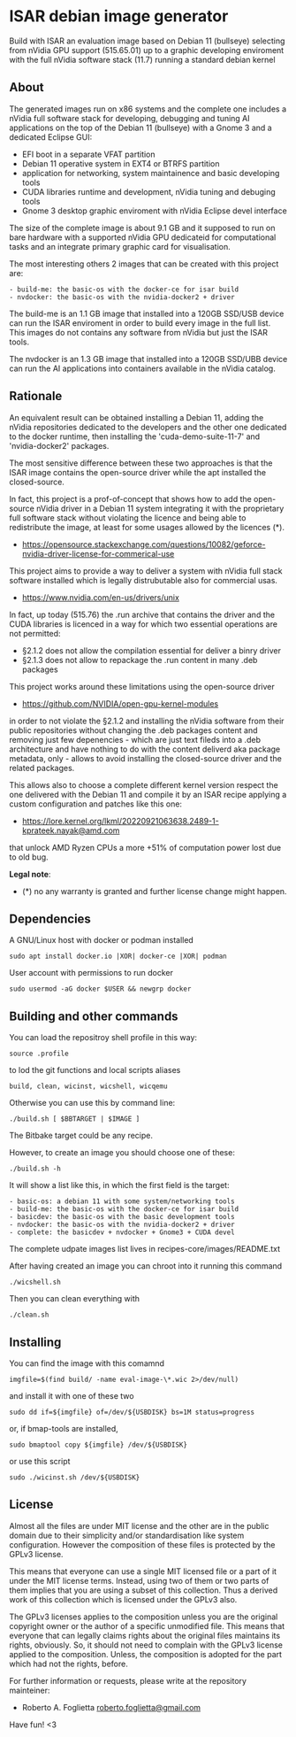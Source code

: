 ISAR debian image generator
===========================

Build with ISAR an evaluation image based on Debian 11 (bullseye) selecting from
nVidia GPU support (515.65.01) up to a graphic developing enviroment with the
full nVidia software stack (11.7) running a standard debian kernel


About
-----

The generated images run on x86 systems and the complete one includes a nVidia
full software stack for developing, debugging and tuning AI applications on the
top of the Debian 11 (bullseye) with a Gnome 3 and a dedicated Eclipse GUI:

 - EFI boot in a separate VFAT partition
 - Debian 11 operative system in EXT4 or BTRFS partition
 - application for networking, system maintainence and basic developing tools
 - CUDA libraries runtime and development, nVidia tuning and debuging tools
 - Gnome 3 desktop graphic enviroment with nVidia Eclipse devel interface

The size of the complete image is about 9.1 GB and it supposed to run on bare
hardware with a supported nVidia GPU dedicateid for computational tasks and an
integrate primary graphic card for visualisation.

The most interesting others 2 images that can be created with this project are:

    - build-me: the basic-os with the docker-ce for isar build
    - nvdocker: the basic-os with the nvidia-docker2 + driver

The build-me is an 1.1 GB image that installed into a 120GB SSD/USB device can
run the ISAR enviroment in order to build every image in the full list.
This images do not contains any software from nVidia but just the ISAR tools.

The nvdocker is an 1.3 GB image that installed into a 120GB SSD/UBB device can
run the AI applications into containers available in the nVidia catalog.


Rationale
---------

An equivalent result can be obtained installing a Debian 11, adding the nVidia
repositories dedicated to the developers and the other one dedicated to the
docker runtime, then installing the 'cuda-demo-suite-11-7' and 'nvidia-docker2'
packages.

The most sensitive difference between these two approaches is that the ISAR
image contains the open-source driver while the apt installed the closed-source.

In fact, this project is a prof-of-concept that shows how to add the open-source
nVidia driver in a Debian 11 system integrating it with the proprietary full
software stack without violating the licence and being able to redistribute
the image, at least for some usages allowed by the licences (\*).

- https://opensource.stackexchange.com/questions/10082/geforce-nvidia-driver-license-for-commerical-use

This project aims to provide a way to deliver a system with nVidia full stack
software installed which is legally distrubutable also for commercial usas.

- https://www.nvidia.com/en-us/drivers/unix

In fact, up today (515.76) the .run archive that contains the driver and the
CUDA libraries is licenced in a way for which two essential operations are not
permitted:

 - §2.1.2 does not allow the compilation essential for deliver a binry driver
 - §2.1.3 does not allow to repackage the .run content in many .deb packages

This project works around these limitations using the open-source driver

 - https://github.com/NVIDIA/open-gpu-kernel-modules

in order to not violate the §2.1.2 and installing the nVidia software from their
public repositories without changing the .deb packages content and removing just
few depenencies - which are just text fileds into a .deb architecture and have
nothing to do with the content deliverd aka package metadata, only - allows to
avoid installing the closed-source driver and the related packages.

This allows also to choose a complete different kernel version respect the
one delivered with the Debian 11 and compile it by an ISAR recipe applying
a custom configuration and patches like this one:

 - https://lore.kernel.org/lkml/20220921063638.2489-1-kprateek.nayak@amd.com

that unlock AMD Ryzen CPUs a more +51% of computation power lost due to old bug.

**Legal note**:

 - (\*) no any warranty is granted and further license change might happen. 


Dependencies
------------

A GNU/Linux host with docker or podman installed

	sudo apt install docker.io |XOR| docker-ce |XOR| podman

User account with permissions to run docker

	sudo usermod -aG docker $USER && newgrp docker


Building and other commands
---------------------------

You can load the repositroy shell profile in this way:

	source .profile

to lod the git functions and local scripts aliases

	build, clean, wicinst, wicshell, wicqemu

Otherwise you can use this by command line:

	./build.sh [ $BBTARGET | $IMAGE ]

The Bitbake target could be any recipe.

However, to create an image you should choose one of these:

	./build.sh -h

It will show a list like this, in which the first field is the target:

    - basic-os: a debian 11 with some system/networking tools
    - build-me: the basic-os with the docker-ce for isar build
    - basicdev: the basic-os with the basic development tools
    - nvdocker: the basic-os with the nvidia-docker2 + driver
    - complete: the basicdev + nvdocker + Gnome3 + CUDA devel

The complete udpate images list lives in recipes-core/images/README.txt

After having created an image you can chroot into it running this command

	./wicshell.sh

Then you can clean everything with

	./clean.sh


Installing
----------

You can find the image with this comamnd

    imgfile=$(find build/ -name eval-image-\*.wic 2>/dev/null)

and install it with one of these two

    sudo dd if=${imgfile} of=/dev/${USBDISK} bs=1M status=progress

or, if bmap-tools are installed,

    sudo bmaptool copy ${imgfile} /dev/${USBDISK}

or use this script

    sudo ./wicinst.sh /dev/${USBDISK}


License
-------

Almost all the files are under MIT license and the other are in the public
domain due to their simplicity and/or standardisation like system configuration.
However the composition of these files is protected by the GPLv3 license.

This means that everyone can use a single MIT licensed file or a part of it
under the MIT license terms. Instead, using two of them or two parts of them
implies that you are using a subset of this collection. Thus a derived work of
this collection which is licensed under the GPLv3 also.

The GPLv3 licenses applies to the composition unless you are the original
copyright owner or the author of a specific unmodified file. This means that
everyone that can legally claims rights about the original files maintains its
rights, obviously. So, it should not need to complain with the GPLv3 license
applied to the composition. Unless, the composition is adopted for the part
which had not the rights, before.

For further information or requests, please write at the repository mainteiner:

 - Roberto A. Foglietta <roberto.foglietta@gmail.com>

Have fun! <3
